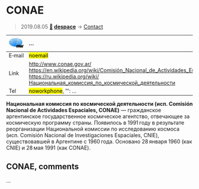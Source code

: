 # CONAE
> 2019.08.05 **[🚀](../index/index.md) [despace](index.md)** → [Contact](contact.md)

|[![](f/contact/c/conae_logo1_thumb.jpg)](f/contact/c/conae_logo1.png)|*…*|
|:--|:--|
|E‑mail| <mark>noemail</mark> |
|Link| <http://www.conae.gov.ar/><br> <https://en.wikipedia.org/wiki/Comisión_Nacional_de_Actividades_Espaciales><br> <https://ru.wikipedia.org/wiki/Национальная_комиссия_по_космической_деятельности> |
|Tel| <mark>noworkphone</mark>, ℻: … |

**Национальная комиссия по космической деятельности (исп. Comisión Nacional de Actividades Espaciales, CONAE)** — гражданское аргентинское государственное космическое агентство, отвечающее за космическую программу страны. Появилось в 1991 году в результате реорганизации Национальной комиссии по исследованию космоса (исп. Comisión Nacional de Investigaciones Espaciales, CNIE), существовавшей в Аргентине с 1960 года. Основано 28 января 1960 (как CNIE) и 28 мая 1991 (как CONAE).



<p style="page-break-after:always"> </p>

## CONAE, comments

…
